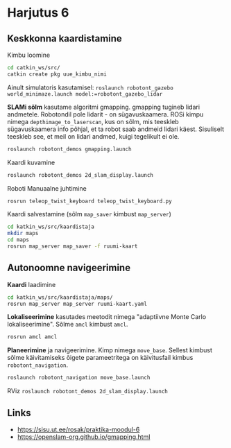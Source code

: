 # Harjutus 6

## Keskkonna kaardistamine

Kimbu loomine

```bash
cd catkin_ws/src/
catkin create pkg uue_kimbu_nimi
```

Ainult simulatoris kasutamisel: `roslaunch robotont_gazebo world_minimaze.launch model:=robotont_gazebo_lidar`

**SLAMi sõlm** kasutame algoritmi gmapping. gmapping tugineb lidari andmetele. Robotondil pole lidarit - on sügavuskaamera. ROSi kimpu nimega `depthimage_to_laserscan`, kus on sõlm, mis teeskleb sügavuskaamera info põhjal, et ta robot saab andmeid lidari käest. Sisuliselt teeskleb see, et meil on lidari andmed, kuigi tegelikult ei ole. 

```bash
roslaunch robotont_demos gmapping.launch
```

Kaardi kuvamine

```bash
roslaunch robotont_demos 2d_slam_display.launch
```

Roboti Manuaalne juhtimine

```bash
rosrun teleop_twist_keyboard teleop_twist_keyboard.py
```

Kaardi salvestamine (sõlm `map_saver` kimbust `map_server`)

```bash
cd katkin_ws/src/kaardistaja
mkdir maps
cd maps
rosrun map_server map_saver -f ruumi-kaart
```

## Autonoomne navigeerimine

**Kaardi** laadimine

```bash
cd katkin_ws/src/kaardistaja/maps/
rosrun map_server map_server ruumi-kaart.yaml
```

**Lokaliseerimine** kasutades meetodit nimega "adaptiivne Monte Carlo lokaliseerimine". Sõlme `amcl` kimbust `amcl`.

```bash
rosrun amcl amcl
```

**Planeerimine** ja navigeerimine. Kimp nimega `move_base`. Sellest kimbust sõlme käivitamiseks õigete parameetritega on käivitusfail kimbus `robotont_navigation`.

```bash
roslaunch robotont_navigation move_base.launch
```

RViz `roslaunch robotont_demos 2d_slam_display.launch`

## Links

- https://sisu.ut.ee/rosak/praktika-moodul-6
- https://openslam-org.github.io/gmapping.html
